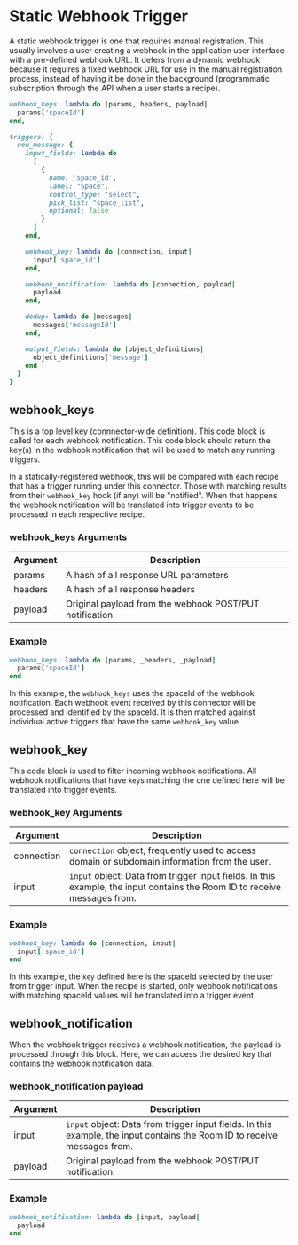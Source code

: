 # Static Webhook Trigger

A static webhook trigger is one that requires manual registration. This usually involves a user creating a webhook in the application user interface with a pre-defined webhook URL. It defers from a dynamic webhook because it requires a fixed webhook URL for use in the manual registration process, instead of having it be done in the background (programmatic subscription through the API when a user starts a recipe).

```ruby
webhook_keys: lambda do |params, headers, payload|
  params['spaceId']
end,

triggers: {
  new_message: {
    input_fields: lambda do
      [
        {
          name: 'space_id',
          label: "Space",
          control_type: "select",
          pick_list: "space_list",
          optional: false
        }
      ]
    end,

    webhook_key: lambda do |connection, input|
      input['space_id']
    end,

    webhook_notification: lambda do |connection, payload|
      payload
    end,

    dedup: lambda do |messages|
      messages['messageId']
    end,

    output_fields: lambda do |object_definitions|
      object_definitions['message']
    end
  }
}
```

## webhook_keys

This is a top level key (connnector-wide definition). This code block is called for each webhook notification. This code block should return the key(s) in the webhook notification that will be used to match any running triggers.

In a statically-registered webhook, this will be compared with each recipe that has a trigger running under this connector.
Those with matching results from their `webhook_key` hook (if any) will be "notified". When that happens, the webhook notification will be translated into trigger events to be processed in each respective recipe.

### webhook_keys Arguments

| Argument | Description |
| -- | ----- |
| params | A hash of all response URL parameters |
| headers | A hash of all response headers |
| payload | Original payload from the webhook POST/PUT notification. |

### Example

```ruby
webhook_keys: lambda do |params, _headers, _payload|
  params['spaceId']
end
```

In this example, the `webhook_keys` uses the spaceId of the webhook notification. Each webhook event received by this connector will be processed and identified by the spaceId. It is then matched against individual active triggers that have the same `webhook_key` value.

## webhook_key

This code block is used to filter incoming webhook notifications. All webhook notifications that have `key`s matching the one defined here will be translated into trigger events.

### webhook_key Arguments

| Argument | Description |
| -- | ----- |
| connection | `connection` object, frequently used to access domain or subdomain information from the user. |
| input | `input` object: Data from trigger input fields. In this example, the input contains the Room ID to receive messages from. |

### Example

```ruby
webhook_key: lambda do |connection, input|
  input['space_id']
end
```

In this example, the `key` defined here is the spaceId selected by the user from trigger input. When the recipe is started, only webhook notifications with matching spaceId values will be translated into a trigger event.

## webhook_notification

When the webhook trigger receives a webhook notification, the payload is processed through this block. Here, we can access the desired key that contains the webhook notification data.

### webhook_notification payload

| Argument | Description |
| -- | ----- |
| input | `input` object: Data from trigger input fields. In this example, the input contains the Room ID to receive messages from. |
| payload | Original payload from the webhook POST/PUT notification. |

### Example

```ruby
webhook_notification: lambda do |input, payload|
  payload
end
```
